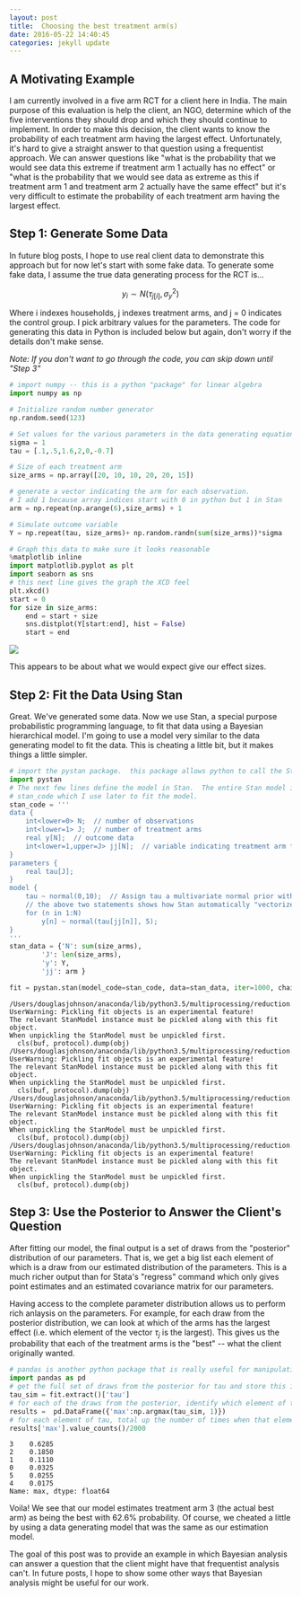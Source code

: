 ```yaml
---
layout: post
title:  Choosing the best treatment arm(s)
date: 2016-05-22 14:40:45
categories: jekyll update
---
```




## A Motivating Example
I am currently involved in a five arm RCT for a client here in India.  The main purpose of this evaluation is help the client, an NGO, determine which of the five interventions they should drop and which they should continue to implement.  In order to make this decision, the client wants to know the probability of each treatment arm having the largest effect.  Unfortunately, it's hard to give a straight answer to that question using a frequentist approach.  We can answer questions like "what is the probability that we would see data this extreme if treatment arm 1 actually has no effect" or "what is the probability that we would see data as extreme as this if treatment arm 1 and treatment arm 2 actually have the same effect" but it's very difficult to estimate the probability of each treatment arm having the largest effect.

## Step 1: Generate Some Data
In future blog posts, I hope to use real client data to demonstrate this approach but for now let's start with some fake data.  To generate some fake data, I assume the true data generating process for the RCT is...

$$ y_i \sim N(\tau_{j[i]},\sigma_y^2) $$

Where i indexes households, j indexes treatment arms, and j = 0 indicates the control group. I pick arbitrary values for the parameters.  The code for generating this data in Python is included below but again, don't worry if the details don't make sense. 

*Note: If you don't want to go through the code, you can skip down until "Step 3"*


```python
# import numpy -- this is a python "package" for linear algebra
import numpy as np

# Initialize random number generator
np.random.seed(123)

# Set values for the various parameters in the data generating equation. 
sigma = 1
tau = [.1,.5,1.6,2,0,-0.7]

# Size of each treatment arm
size_arms = np.array([20, 10, 10, 20, 20, 15])

# generate a vector indicating the arm for each observation. 
# I add 1 because array indices start with 0 in python but 1 in Stan
arm = np.repeat(np.arange(6),size_arms) + 1

# Simulate outcome variable
Y = np.repeat(tau, size_arms)+ np.random.randn(sum(size_arms))*sigma
```


```python
# Graph this data to make sure it looks reasonable
%matplotlib inline
import matplotlib.pyplot as plt
import seaborn as sns
# this next line gives the graph the XCD feel
plt.xkcd()
start = 0
for size in size_arms:
    end = start + size
    sns.distplot(Y[start:end], hist = False)
    start = end
```

![](/assets/mult_arm_dist.png)

This appears to be about what we would expect give our effect sizes.

## Step 2: Fit the Data Using Stan
Great.  We've generated some data.  Now we use Stan, a special purpose probabilistic programming language, to fit that data using a Bayesian hierarchical model.  I'm going to use a model very similar to the data generating model to fit the data.  This is cheating a little bit, but it makes things a little simpler.


```python
# import the pystan package.  this package allows python to call the Stan language
import pystan
# The next few lines define the model in Stan.  The entire Stan model is saved as the python variable
# stan_code which I use later to fit the model. 
stan_code = '''
data {
    int<lower=0> N;  // number of observations
    int<lower=1> J;  // number of treatment arms
    real y[N];  // outcome data
    int<lower=1,upper=J> jj[N];  // variable indicating treatment arm for each observation
}
parameters {
    real tau[J];
}
model {
    tau ~ normal(0,10);  // Assign tau a multivariate normal prior with no correlations.  
    // the above two statements shows how Stan automatically "vectorizes" operations where appropriate
    for (n in 1:N)
        y[n] ~ normal(tau[jj[n]], 5);
}
'''
stan_data = {'N': sum(size_arms),
        'J': len(size_arms),
        'y': Y,
        'jj': arm }

```


```python
fit = pystan.stan(model_code=stan_code, data=stan_data, iter=1000, chains=4)
```

    /Users/douglasjohnson/anaconda/lib/python3.5/multiprocessing/reduction.py:50: UserWarning: Pickling fit objects is an experimental feature!
    The relevant StanModel instance must be pickled along with this fit object.
    When unpickling the StanModel must be unpickled first.
      cls(buf, protocol).dump(obj)
    /Users/douglasjohnson/anaconda/lib/python3.5/multiprocessing/reduction.py:50: UserWarning: Pickling fit objects is an experimental feature!
    The relevant StanModel instance must be pickled along with this fit object.
    When unpickling the StanModel must be unpickled first.
      cls(buf, protocol).dump(obj)
    /Users/douglasjohnson/anaconda/lib/python3.5/multiprocessing/reduction.py:50: UserWarning: Pickling fit objects is an experimental feature!
    The relevant StanModel instance must be pickled along with this fit object.
    When unpickling the StanModel must be unpickled first.
      cls(buf, protocol).dump(obj)
    /Users/douglasjohnson/anaconda/lib/python3.5/multiprocessing/reduction.py:50: UserWarning: Pickling fit objects is an experimental feature!
    The relevant StanModel instance must be pickled along with this fit object.
    When unpickling the StanModel must be unpickled first.
      cls(buf, protocol).dump(obj)


## Step 3: Use the Posterior to Answer the Client's Question
After fitting our model, the final output is a set of draws from the "posterior" distribution of our parameters. That is, we get a big list each element of which is a draw from our estimated distribution of the parameters.  This is a much richer output than for Stata's "regress" command which only gives point estimates and an estimated covariance matrix for our parameters. 

Having access to the complete parameter distribution allows us to perform rich anlaysis on the parameters. For example, for each draw from the posterior distribution, we can look at which of the arms has the largest effect (i.e. which element of the vector $\tau_j$ is the largest).  This gives us the probability that each of the treatment arms is the "best" -- what the client originally wanted.  


```python
# pandas is another python package that is really useful for manipulating datasets
import pandas as pd
# get the full set of draws from the posterior for tau and store this in tau_sim
tau_sim = fit.extract()['tau']
# for each of the draws from the posterior, identify which element of tau is the largest
results =  pd.DataFrame({'max':np.argmax(tau_sim, 1)})
# for each element of tau, total up the number of times when that element is the largest
results['max'].value_counts()/2000
```




    3    0.6285
    2    0.1850
    1    0.1110
    0    0.0325
    5    0.0255
    4    0.0175
    Name: max, dtype: float64



Voila!  We see that our model estimates treatment arm 3 (the actual best arm) as being the best with 62.6% probability.  Of course, we cheated a little by using a data generating model that was the same as our estimation model.

The goal of this post was to provide an example in which Bayesian analysis can answer a question that the client might have that frequentist analysis can't.  In future posts, I hope to show some other ways that Bayesian analysis might be useful for our work.  


```python

```
